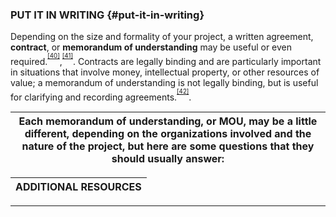 ### PUT IT IN WRITING {#put-it-in-writing}

Depending on the size and formality of your project, a written agreement, **contract**, or **memorandum of understanding** may be useful or even required.<sup><sup id="281255367986520-footnote-ref-39"><a href="#281255367986520-footnote-39">[40]</a></sup></sup>,<sup><sup id="281255367986520-footnote-ref-40"><a href="#281255367986520-footnote-40">[41]</a></sup></sup>. Contracts are legally binding and are particularly important in situations that involve money, intellectual property, or other resources of value; a memorandum of understanding is not legally binding, but is useful for clarifying and recording agreements.<sup><sup id="281255367986520-footnote-ref-41"><a href="#281255367986520-footnote-41">[42]</a></sup></sup>.

| Each memorandum of understanding, or MOU, may be a little different, depending on the organizations involved and the nature of the project, but here are some questions that they should usually answer: |
| --- |

| **ADDITIONAL RESOURCES** |
| --- |


_____________________________________________________________________________________
[^40]: McCarthy, Catherine, and Brad Herring. “Museum &amp; Community Partnerships: Collaboration Guide for Museums Working with Community Youth-Serving Organizations.” NISE Network, 2015.

[^41]: Twiggs, Korie, Christina Freitag, and Michelle Nichols. _Partner with a Local Museum to Reach More Teens!_ Adobe Connect recording. YeLL! YALSA e-Learning Library. Chicago, IL: YALSA, 2016.

[^42]: McCarthy, Catherine, and Brad Herring. “Museum &amp; Community Partnerships: Collaboration Guide for Museums Working with Community Youth-Serving Organizations.” NISE Network, 2015.
